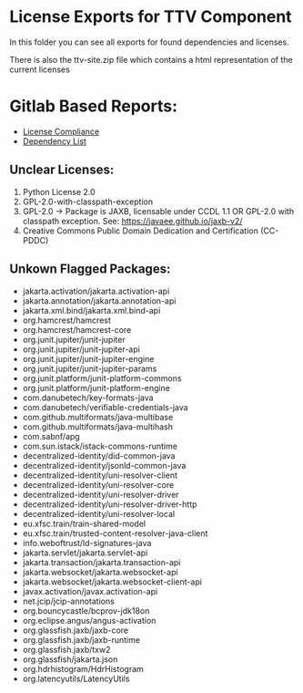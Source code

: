 # License Exports for TTV Component
In this folder you can see all exports for found dependencies and licenses.

There is also the ttv-site.zip file which contains a html representation of the current licenses

# Gitlab Based Reports:
- [License Compliance](https://gitlab.eclipse.org/eclipse/xfsc/train/trusted-content-resolver//dependencies)
- [Dependency List](https://gitlab.eclipse.org/eclipse/xfsc/train/trusted-content-resolver//dependencies)

## Unclear Licenses:
1. Python License 2.0
2. GPL-2.0-with-classpath-exception
3. GPL-2.0 -> Package is JAXB, licensable under CCDL 1.1 OR GPL-2.0 with classpath exception. See: https://javaee.github.io/jaxb-v2/
4. Creative Commons Public Domain Dedication and Certification (CC-PDDC)


## Unkown Flagged Packages:
- jakarta.activation/jakarta.activation-api
- jakarta.annotation/jakarta.annotation-api
- jakarta.xml.bind/jakarta.xml.bind-api
- org.hamcrest/hamcrest
- org.hamcrest/hamcrest-core
- org.junit.jupiter/junit-jupiter
- org.junit.jupiter/junit-jupiter-api
- org.junit.jupiter/junit-jupiter-engine
- org.junit.jupiter/junit-jupiter-params
- org.junit.platform/junit-platform-commons
- org.junit.platform/junit-platform-engine
- com.danubetech/key-formats-java
- com.danubetech/verifiable-credentials-java
- com.github.multiformats/java-multibase
- com.github.multiformats/java-multihash
- com.sabnf/apg
- com.sun.istack/istack-commons-runtime
- decentralized-identity/did-common-java
- decentralized-identity/jsonld-common-java
- decentralized-identity/uni-resolver-client
- decentralized-identity/uni-resolver-core
- decentralized-identity/uni-resolver-driver
- decentralized-identity/uni-resolver-driver-http
- decentralized-identity/uni-resolver-local
- eu.xfsc.train/train-shared-model
- eu.xfsc.train/trusted-content-resolver-java-client
- info.weboftrust/ld-signatures-java
- jakarta.servlet/jakarta.servlet-api
- jakarta.transaction/jakarta.transaction-api
- jakarta.websocket/jakarta.websocket-api
- jakarta.websocket/jakarta.websocket-client-api
- javax.activation/javax.activation-api
- net.jcip/jcip-annotations
- org.bouncycastle/bcprov-jdk18on
- org.eclipse.angus/angus-activation
- org.glassfish.jaxb/jaxb-core
- org.glassfish.jaxb/jaxb-runtime
- org.glassfish.jaxb/txw2
- org.glassfish/jakarta.json
- org.hdrhistogram/HdrHistogram
- org.latencyutils/LatencyUtils